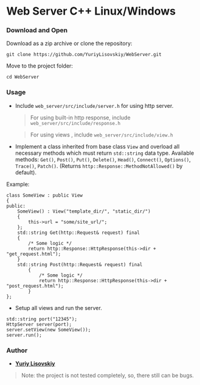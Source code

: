 # Web Server C++ Linux/Windows

### Download and Open

Download as a zip archive or clone the repository:

```
git clone https://github.com/YuriyLisovskiy/WebServer.git
```
Move to the project folder:
```
cd WebServer
```

### Usage
* Include `web_server/src/include/server.h` for using http server.
    > For using built-in http response, include `web_server/src/include/response.h`
    
    > For using views , include `web_server/src/include/view.h`
* Implement a class inherited from base class `View` and overload all 
necessary methods which must return `std::string` data type. Available methods: `Get()`, `Post()`, `Put()`, `Delete()`,
`Head()`, `Connect()`, `Options()`, `Trace()`, `Patch()`.
(Returns `http::Response::MethodNotAllowed()` by default).

Example:

```
class SomeView : public View
{
public:
	SomeView() : View("template_dir/", "static_dir/")
	{
	    this->url = "some/site_url/";
	};
	std::string Get(http::Request& request) final
	{
	    /* Some logic */
	    return http::Response::HttpResponse(this->dir + "get_request.html");
	}
	std::string Post(http::Request& request) final
        {
            /* Some logic */
    	    return http::Response::HttpResponse(this->dir + "post_request.html");
        }        
};
```
* Setup all views and run the server.
```
std::string port("12345");
HttpServer server(port);
server.setView(new SomeView());
server.run();
```

### Author

* **[Yuriy Lisovskiy](https://github.com/YuriyLisovskiy)**

> Note: the project is not tested completely, so, there still can be bugs.